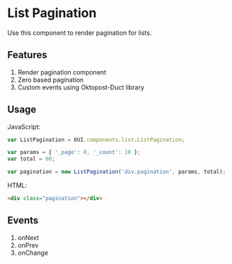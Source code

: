 # List Pagination
Use this component to render pagination for lists.

## Features
1. Render pagination component
2. Zero based pagination
3. Custom events using Oktopost-Duct library

## Usage
JavaScript:

```JavaScript
var ListPagination = OUI.components.list.ListPagination;

var params = { '_page': 0, '_count': 10 };
var total = 60;

var pagination = new ListPagination('div.pagination', params, total);
```

HTML:
```HTML
<div class="pagination"></div>
```

## Events
1. onNext
2. onPrev
3. onChange